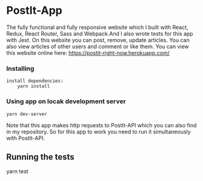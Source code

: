 
# PostIt-App

The fully functional and fully responsive website which I built with React, Redux, React Router, Sass and Webpack.And I also wrote tests for this app with Jest.
On this website you can post, remove, update articles. You can also view articles of other users and comment or like them.
You can view this website online here: https://postit-right-now.herokuapp.com/

### Installing
```
install dependencies:
    yarn install
```

### Using app on locak development server
```
yarn dev-server
```
Note that this app makes http requests to PostIt-API which you can also find in my repository. So for this app to work you need to run it simultaneously with PostIt-API.

## Running the tests

yarn test
